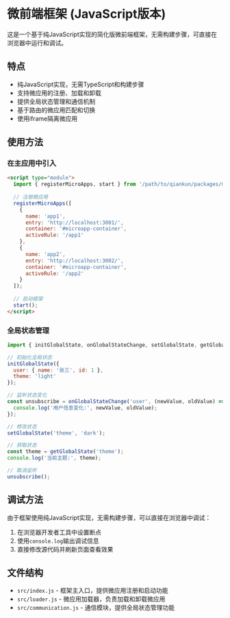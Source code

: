 # 微前端框架 (JavaScript版本)

这是一个基于纯JavaScript实现的简化版微前端框架，无需构建步骤，可直接在浏览器中运行和调试。

## 特点

- 纯JavaScript实现，无需TypeScript和构建步骤
- 支持微应用的注册、加载和卸载
- 提供全局状态管理和通信机制
- 基于路由的微应用匹配和切换
- 使用iframe隔离微应用

## 使用方法

### 在主应用中引入

```html
<script type="module">
  import { registerMicroApps, start } from '/path/to/qiankun/packages/micro/src/index.js';
  
  // 注册微应用
  registerMicroApps([
    {
      name: 'app1',
      entry: 'http://localhost:3001/',
      container: '#microapp-container',
      activeRule: '/app1'
    },
    {
      name: 'app2',
      entry: 'http://localhost:3002/',
      container: '#microapp-container',
      activeRule: '/app2'
    }
  ]);
  
  // 启动框架
  start();
</script>
```

### 全局状态管理

```javascript
import { initGlobalState, onGlobalStateChange, setGlobalState, getGlobalState } from '/path/to/qiankun/packages/micro/src/communication.js';

// 初始化全局状态
initGlobalState({
  user: { name: '张三', id: 1 },
  theme: 'light'
});

// 监听状态变化
const unsubscribe = onGlobalStateChange('user', (newValue, oldValue) => {
  console.log('用户信息变化:', newValue, oldValue);
});

// 修改状态
setGlobalState('theme', 'dark');

// 获取状态
const theme = getGlobalState('theme');
console.log('当前主题:', theme);

// 取消监听
unsubscribe();
```

## 调试方法

由于框架使用纯JavaScript实现，无需构建步骤，可以直接在浏览器中调试：

1. 在浏览器开发者工具中设置断点
2. 使用`console.log`输出调试信息
3. 直接修改源代码并刷新页面查看效果

## 文件结构

- `src/index.js` - 框架主入口，提供微应用注册和启动功能
- `src/loader.js` - 微应用加载器，负责加载和卸载微应用
- `src/communication.js` - 通信模块，提供全局状态管理功能